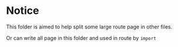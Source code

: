 # Notice

This folder is aimed to help split some large route page in other files.

Or can write all page in this folder and used in route by `import`